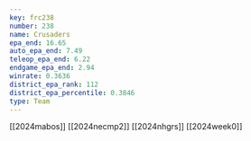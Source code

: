 ```yaml
---
key: frc238
number: 238
name: Crusaders
epa_end: 16.65
auto_epa_end: 7.49
teleop_epa_end: 6.22
endgame_epa_end: 2.94
winrate: 0.3636
district_epa_rank: 112
district_epa_percentile: 0.3846
type: Team
---
```

[[2024mabos]]
[[2024necmp2]]
[[2024nhgrs]]
[[2024week0]]
